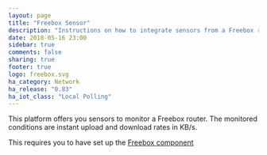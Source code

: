 ```yaml
---
layout: page
title: "Freebox Sensor"
description: "Instructions on how to integrate sensors from a Freebox router into Home Assistant."
date: 2018-05-16 23:00
sidebar: true
comments: false
sharing: true
footer: true
logo: freebox.svg
ha_category: Network
ha_release: "0.83"
ha_iot_class: "Local Polling"
---
```



This platform offers you sensors to monitor a Freebox router. The monitored conditions are
instant upload and download rates in KB/s.

This requires you to have set up the [Freebox component](/components/freebox/)
